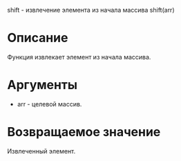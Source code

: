 shift - извлечение элемента из начала массива
    shift(arr)

Описание
========

Функция извлекает элемент из начала массива.

Аргументы
=========

* arr - целевой массив.

Возвращаемое значение
=====================

Извлеченный элемент.
